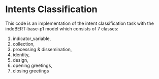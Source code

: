 # Intents Classification

This code is an implementation of the intent classification task with the indoBERT-base-p1 model which consists of 7 classes:
1. indicator_variable,
2. collection,
3. processing & dissemination,
4. identity,
5. design,
6. opening greetings,
7. closing greetings

